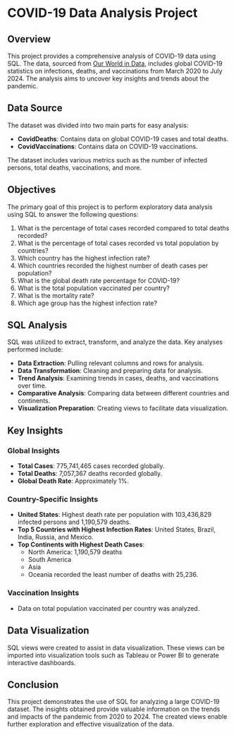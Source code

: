 # COVID-19 Data Analysis Project

## Overview

This project provides a comprehensive analysis of COVID-19 data using SQL. The data, sourced from [Our World in Data](https://ourworldindata.org/covid-deaths), includes global COVID-19 statistics on infections, deaths, and vaccinations from March 2020 to July 2024. The analysis aims to uncover key insights and trends about the pandemic.

## Data Source

The dataset was divided into two main parts for easy analysis:
- **CovidDeaths**: Contains data on global COVID-19 cases and total deaths.
- **CovidVaccinations**: Contains data on COVID-19 vaccinations.

The dataset includes various metrics such as the number of infected persons, total deaths, vaccinations, and more.

## Objectives

The primary goal of this project is to perform exploratory data analysis using SQL to answer the following questions:
1. What is the percentage of total cases recorded compared to total deaths recorded?
2. What is the percentage of total cases recorded vs total population by countries?
3. Which country has the highest infection rate?
4. Which countries recorded the highest number of death cases per population?
5. What is the global death rate percentage for COVID-19?
6. What is the total population vaccinated per country?
7. What is the mortality rate?
8. Which age group has the highest infection rate?

## SQL Analysis

SQL was utilized to extract, transform, and analyze the data. Key analyses performed include:

- **Data Extraction**: Pulling relevant columns and rows for analysis.
- **Data Transformation**: Cleaning and preparing data for analysis.
- **Trend Analysis**: Examining trends in cases, deaths, and vaccinations over time.
- **Comparative Analysis**: Comparing data between different countries and continents.
- **Visualization Preparation**: Creating views to facilitate data visualization.

## Key Insights

### Global Insights
- **Total Cases**: 775,741,465 cases recorded globally.
- **Total Deaths**: 7,057,367 deaths recorded globally.
- **Global Death Rate**: Approximately 1%.

### Country-Specific Insights
- **United States**: Highest death rate per population with 103,436,829 infected persons and 1,190,579 deaths.
- **Top 5 Countries with Highest Infection Rates**: United States, Brazil, India, Russia, and Mexico.
- **Top Continents with Highest Death Cases**: 
  - North America: 1,190,579 deaths
  - South America
  - Asia
  - Oceania recorded the least number of deaths with 25,236.

### Vaccination Insights
- Data on total population vaccinated per country was analyzed.

## Data Visualization

SQL views were created to assist in data visualization. These views can be imported into visualization tools such as Tableau or Power BI to generate interactive dashboards.


## Conclusion

This project demonstrates the use of SQL for analyzing a large COVID-19 dataset. The insights obtained provide valuable information on the trends and impacts of the pandemic from 2020 to 2024. The created views enable further exploration and effective visualization of the data.

